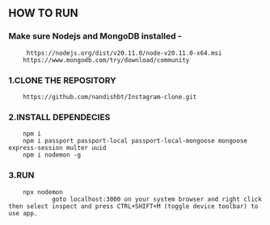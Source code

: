 ## HOW TO RUN

### Make sure Nodejs and MongoDB installed -
         https://nodejs.org/dist/v20.11.0/node-v20.11.0-x64.msi
        https://www.mongodb.com/try/download/community



### 1.CLONE THE REPOSITORY
        https://github.com/nandishbt/Instagram-clone.git


### 2.INSTALL DEPENDECIES
        npm i
        npm i passport passport-local passport-local-mongoose mongoose express-session multer uuid
        npm i nodemon -g

### 3.RUN 
        npx nodemon
                goto localhost:3000 on your system browser and right click then select inspect and press CTRL+SHIFT+M (toggle device toolbar) to use app.
